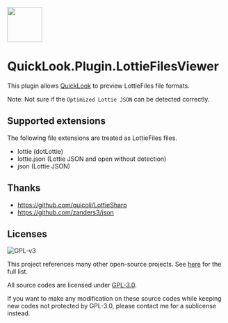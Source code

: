 <img src="https://user-images.githubusercontent.com/1687847/82130498-8c3eac80-97d4-11ea-9e88-372ab9c50295.png" width="80">

# QuickLook.Plugin.LottieFilesViewer

This plugin allows [QuickLook](https://github.com/QL-Win/QuickLook) to preview LottieFiles file formats.

Note: Not sure if the `Optimized Lottie JSON` can be detected correctly.

## Supported extensions

The following file extensions are treated as LottieFiles files.

- lottie (dotLottie)
- lottie.json (Lottie JSON and open without detection)
- json (Lottie JSON)

## Thanks

- https://github.com/quicoli/LottieSharp
- https://github.com/zanders3/json

## Licenses

![GPL-v3](https://www.gnu.org/graphics/gplv3-127x51.png)

This project references many other open-source projects. See [here](https://github.com/QL-Win/QuickLook/wiki/On-the-Shoulders-of-Giants) for the full list.

All source codes are licensed under [GPL-3.0](https://opensource.org/licenses/GPL-3.0).

If you want to make any modification on these source codes while keeping new codes not protected by GPL-3.0, please contact me for a sublicense instead.
